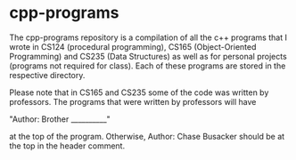 # cpp-programs

The cpp-programs repository is a compilation of all the c++ programs
that I wrote in CS124 (procedural programming), CS165 (Object-Oriented Programming)
and CS235 (Data Structures) as well as for personal projects (programs not required 
for class). Each of these programs are stored in the respective directory.

Please note that in CS165 and CS235 some of the code was
written by professors. The programs that were written by professors will have

"Author: Brother __________"

at the top of the program. Otherwise, Author: Chase Busacker
should be at the top in the header comment.
